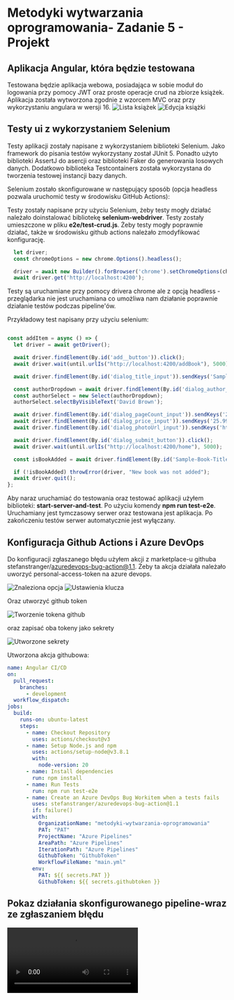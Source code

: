 # Metodyki wytwarzania oprogramowania- Zadanie 5 - Projekt

## Aplikacja Angular, która będzie testowana

Testowana będzie aplikacja webowa, posiadająca w sobie moduł do logowania przy pomocy JWT oraz proste operacje crud na zbiorze książek. Aplikacja została wytworzona zgodnie z wzorcem MVC oraz przy wykorzystaniu angulara w wersji 16.
![Lista książek](./assets/App-1.png)
![Edycja książki](./assets/App-2.png)

## Testy ui z wykorzystaniem Selenium

Testy aplikacji zostały napisane z wykorzystaniem biblioteki Selenium. Jako framework do pisania testów wykorzystany
został JUnit 5. Ponadto użyto biblioteki AssertJ do asercji oraz biblioteki Faker do generowania losowych danych.
Dodatkowo biblioteka Testcontainers została wykorzystana do tworzenia testowej instancji bazy danych.

Selenium zostało skonfigurowane w następujący sposób (opcja headless pozwala uruchomić testy w środowisku GitHub
Actions):

Testy zostały napisane przy użyciu Selenium, żeby testy mogły działać należało doinstalować bibliotekę **selenium-webdriver**.
Testy zostały umieszczone w pliku **e2e/test-crud.js**. Żeby testy mogły poprawnie działać, także w środowisku github actions należało zmodyfikować konfigurację.

```javascript
  let driver;
  const chromeOptions = new chrome.Options().headless();

  driver = await new Builder().forBrowser('chrome').setChromeOptions(chromeOptions).build();
  await driver.get('http://localhost:4200');
```
Testy są uruchamiane przy pomocy drivera chrome ale z opcją headless - przeglądarka nie jest uruchamiana co umożliwa nam działanie poprawnie działanie testów podczas pipeline'ów.

Przykładowy test napisany przy użyciu selenium:

```javascript

const addItem = async () => {
  let driver = await getDriver();

  await driver.findElement(By.id('add__button')).click();
  await driver.wait(until.urlIs("http://localhost:4200/addBook"), 5000);

  await driver.findElement(By.id('dialog_title_input')).sendKeys('Sample Book Title To test');

  const authorDropdown = await driver.findElement(By.id('dialog_author_input'));
  const authorSelect = new Select(authorDropdown);
  authorSelect.selectByVisibleText('David Brown');

  await driver.findElement(By.id('dialog_pageCount_input')).sendKeys('200');
  await driver.findElement(By.id('dialog_price_input')).sendKeys('25.99');
  await driver.findElement(By.id('dialog_photoUrl_input')).sendKeys('https://example.com/book-image.jpg');

  await driver.findElement(By.id('dialog_submit_button')).click();
  await driver.wait(until.urlIs("http://localhost:4200/home"), 5000);

  const isBookAdded = await driver.findElement(By.id('Sample-Book-Title-To-test')).isDisplayed();

  if (!isBookAdded) throwError(driver, "New book was not added");
  await driver.quit();
};

```

Aby naraz uruchamiać do testowania oraz testować aplikacji użyłem biblioteki: **start-server-and-test**. Po użyciu komendy **npm run test-e2e**. Uruchamiany jest tymczasowy serwer oraz testowana jest aplikacja. Po zakończeniu testów serwer automatycznie jest wyłączany.

## Konfiguracja Github Actions i Azure DevOps

Do konfiguracji zgłaszanego błędu użyłem akcji z marketplace-u githuba stefanstranger/azuredevops-bug-action@1.1. Żeby ta akcja działała należało uworzyć personal-access-token na azure devops.

![Znaleziona opcja](./assets/Pat-1.png)
![Ustawienia klucza](./assets/Pat-2.png)

Oraz utworzyć github token

![Tworzenie tokena github](./assets/gh-token.png)

oraz zapisać oba tokeny jako sekrety

![Utworzone sekrety](./assets/Secrets.png)

Utworzona akcja githubowa:

```yaml
name: Angular CI/CD
on:
  pull_request:
    branches:
      - development
  workflow_dispatch:
jobs:
  build:
    runs-on: ubuntu-latest
    steps:
      - name: Checkout Repository
        uses: actions/checkout@v3
      - name: Setup Node.js and npm
        uses: actions/setup-node@v3.8.1
        with:
          node-version: 20
      - name: Install dependencies
        run: npm install
      - name: Run Tests
        run: npm run test-e2e
      - name: Create an Azure DevOps Bug Workitem when a tests fails
        uses: stefanstranger/azuredevops-bug-action@1.1
        if: failure()
        with:
          OrganizationName: "metodyki-wytwarzania-oprogramowania"
          PAT: "PAT"
          ProjectName: "Azure Pipelines"
          AreaPath: "Azure Pipelines"
          IterationPath: "Azure Pipelines"
          GithubToken: "GithubToken"
          WorkflowFileName: "main.yml"
        env:
          PAT: ${{ secrets.PAT }}
          GithubToken: ${{ secrets.githubtoken }}
```

## Pokaz działania skonfigurowanego pipeline-wraz ze zgłaszaniem błędu

![MWO-Dzialanie.mp4](./assets/MWO-Dzialanie.mp4)

